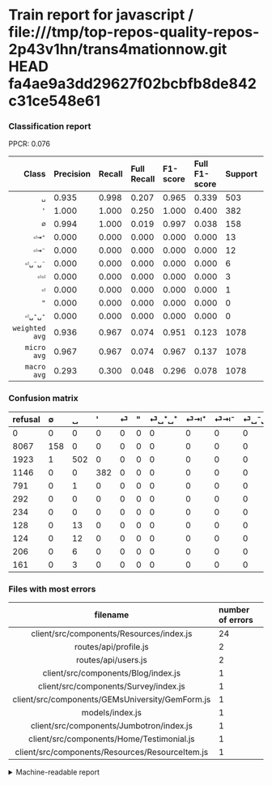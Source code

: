 # Train report for javascript / file:///tmp/top-repos-quality-repos-2p43v1hn/trans4mationnow.git HEAD fa4ae9a3dd29627f02bcbfb8de842c31ce548e61

### Classification report

PPCR: 0.076

| Class | Precision | Recall | Full Recall | F1-score | Full F1-score | Support | Full Support | PPCR |
|------:|:----------|:-------|:------------|:---------|:---------|:--------|:-------------|:-----|
| `␣` | 0.935| 0.998| 0.207| 0.965| 0.339| 503| 2426| 0.207 |
| `'` | 1.000| 1.000| 0.250| 1.000| 0.400| 382| 1528| 0.250 |
| `∅` | 0.994| 1.000| 0.019| 0.997| 0.038| 158| 8225| 0.019 |
| `⏎⇥⁺` | 0.000| 0.000| 0.000| 0.000| 0.000| 13| 141| 0.092 |
| `⏎⇥⁻` | 0.000| 0.000| 0.000| 0.000| 0.000| 12| 136| 0.088 |
| `⏎␣⁻␣⁻` | 0.000| 0.000| 0.000| 0.000| 0.000| 6| 212| 0.028 |
| `⏎⏎` | 0.000| 0.000| 0.000| 0.000| 0.000| 3| 164| 0.018 |
| `⏎` | 0.000| 0.000| 0.000| 0.000| 0.000| 1| 792| 0.001 |
| `"` | 0.000| 0.000| 0.000| 0.000| 0.000| 0| 292| 0.000 |
| `⏎␣⁺␣⁺` | 0.000| 0.000| 0.000| 0.000| 0.000| 0| 234| 0.000 |
| `weighted avg` | 0.936| 0.967| 0.074| 0.951| 0.123| 1078| 14150| 0.076 |
| `micro avg` | 0.967| 0.967| 0.074| 0.967| 0.137| 1078| 14150| 0.076 |
| `macro avg` | 0.293| 0.300| 0.048| 0.296| 0.078| 1078| 14150| 0.076 |

### Confusion matrix

|refusal|  ∅| ␣| '| ⏎| "| ⏎␣⁺␣⁺| ⏎⇥⁺| ⏎⇥⁻| ⏎␣⁻␣⁻| ⏎⏎| 
|:---|:---|:---|:---|:---|:---|:---|:---|:---|:---|:---|
|0 |0 |0 |0 |0 |0 |0 |0 |0 |0 |0 |
|8067 |158 |0 |0 |0 |0 |0 |0 |0 |0 |0 |
|1923 |1 |502 |0 |0 |0 |0 |0 |0 |0 |0 |
|1146 |0 |0 |382 |0 |0 |0 |0 |0 |0 |0 |
|791 |0 |1 |0 |0 |0 |0 |0 |0 |0 |0 |
|292 |0 |0 |0 |0 |0 |0 |0 |0 |0 |0 |
|234 |0 |0 |0 |0 |0 |0 |0 |0 |0 |0 |
|128 |0 |13 |0 |0 |0 |0 |0 |0 |0 |0 |
|124 |0 |12 |0 |0 |0 |0 |0 |0 |0 |0 |
|206 |0 |6 |0 |0 |0 |0 |0 |0 |0 |0 |
|161 |0 |3 |0 |0 |0 |0 |0 |0 |0 |0 |

### Files with most errors

| filename | number of errors|
|:----:|:-----|
| client/src/components/Resources/index.js | 24 |
| routes/api/profile.js | 2 |
| routes/api/users.js | 2 |
| client/src/components/Blog/index.js | 1 |
| client/src/components/Survey/index.js | 1 |
| client/src/components/GEMsUniversity/GemForm.js | 1 |
| models/index.js | 1 |
| client/src/components/Jumbotron/index.js | 1 |
| client/src/components/Home/Testimonial.js | 1 |
| client/src/components/Resources/ResourceItem.js | 1 |

<details>
    <summary>Machine-readable report</summary>
```json
{
  "cl_report": {"\"": {"f1-score": 0.0, "precision": 0.0, "recall": 0.0, "support": 0}, "\u0027": {"f1-score": 1.0, "precision": 1.0, "recall": 1.0, "support": 382}, "macro avg": {"f1-score": 0.29622300412521235, "precision": 0.2928533783071572, "recall": 0.2998011928429424, "support": 1078}, "micro avg": {"f1-score": 0.9666048237476809, "precision": 0.9666048237476809, "recall": 0.9666048237476809, "support": 1078}, "weighted avg": {"f1-score": 0.9509184033631982, "precision": 0.9361987979645224, "recall": 0.9666048237476809, "support": 1078}, "\u2205": {"f1-score": 0.9968454258675079, "precision": 0.9937106918238994, "recall": 1.0, "support": 158}, "\u23ce": {"f1-score": 0.0, "precision": 0.0, "recall": 0.0, "support": 1}, "\u23ce\u21e5\u207a": {"f1-score": 0.0, "precision": 0.0, "recall": 0.0, "support": 13}, "\u23ce\u21e5\u207b": {"f1-score": 0.0, "precision": 0.0, "recall": 0.0, "support": 12}, "\u23ce\u23ce": {"f1-score": 0.0, "precision": 0.0, "recall": 0.0, "support": 3}, "\u23ce\u2423\u207a\u2423\u207a": {"f1-score": 0.0, "precision": 0.0, "recall": 0.0, "support": 0}, "\u23ce\u2423\u207b\u2423\u207b": {"f1-score": 0.0, "precision": 0.0, "recall": 0.0, "support": 6}, "\u2423": {"f1-score": 0.9653846153846153, "precision": 0.9348230912476723, "recall": 0.9980119284294234, "support": 503}},
  "cl_report_full": {"\"": {"f1-score": 0.0, "precision": 0.0, "recall": 0.0, "support": 292}, "\u0027": {"f1-score": 0.4, "precision": 1.0, "recall": 0.25, "support": 1528}, "macro avg": {"f1-score": 0.07765366041226011, "precision": 0.2928533783071572, "recall": 0.047613470583371134, "support": 14150}, "micro avg": {"f1-score": 0.1368531652219595, "precision": 0.9666048237476809, "recall": 0.07363957597173144, "support": 14150}, "weighted avg": {"f1-score": 0.12319766650111261, "precision": 0.8458764141073092, "recall": 0.07363957597173144, "support": 14150}, "\u2205": {"f1-score": 0.037690839694656496, "precision": 0.9937106918238994, "recall": 0.019209726443768997, "support": 8225}, "\u23ce": {"f1-score": 0.0, "precision": 0.0, "recall": 0.0, "support": 792}, "\u23ce\u21e5\u207a": {"f1-score": 0.0, "precision": 0.0, "recall": 0.0, "support": 141}, "\u23ce\u21e5\u207b": {"f1-score": 0.0, "precision": 0.0, "recall": 0.0, "support": 136}, "\u23ce\u23ce": {"f1-score": 0.0, "precision": 0.0, "recall": 0.0, "support": 164}, "\u23ce\u2423\u207a\u2423\u207a": {"f1-score": 0.0, "precision": 0.0, "recall": 0.0, "support": 234}, "\u23ce\u2423\u207b\u2423\u207b": {"f1-score": 0.0, "precision": 0.0, "recall": 0.0, "support": 212}, "\u2423": {"f1-score": 0.3388457644279446, "precision": 0.9348230912476723, "recall": 0.20692497938994228, "support": 2426}},
  "ppcr": 0.07618374558303886
}
```
</details>

